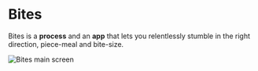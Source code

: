 # Bites

Bites is a **process** and an **app** that lets you relentlessly stumble in the right direction, piece-meal and bite-size.

![Bites main screen](https://s17.postimg.org/7wryn9hkv/computer_screen.png)
